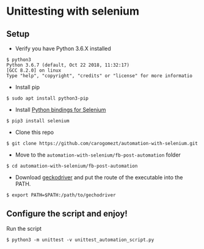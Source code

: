 Unittesting with selenium
===================


Setup
----------

 - Verify you have Python 3.6.X installed
``` shell
$ python3
Python 3.6.7 (default, Oct 22 2018, 11:32:17) 
[GCC 8.2.0] on linux
Type "help", "copyright", "credits" or "license" for more informatio
```
 - Install pip
``` shell
$ sudo apt install python3-pip
```
 - Install [Python bindings for Selenium](https://pypi.python.org/pypi/selenium)
``` shell
$ pip3 install selenium
```
 - Clone this repo
``` shell
$ git clone https://github.com/carogomezt/automation-with-selenium.git
```
 - Move to the `automation-with-selenium/fb-post-automation` folder
``` shell
$ cd automation-with-selenium/fb-post-automation
```
 - Download [geckodriver](https://github.com/mozilla/geckodriver/releases) and put the route of the executable into the PATH. 
``` shell
$ export PATH=$PATH:/path/to/gechodriver
```

Configure the script and enjoy!
----------

Run the script
``` shell
$ python3 -m unittest -v unittest_automation_script.py
```
